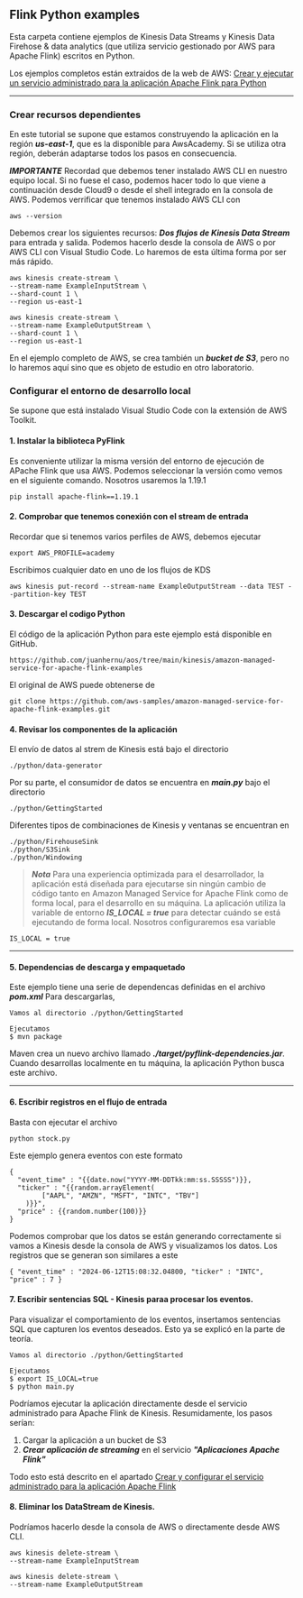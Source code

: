 ## Flink Python examples

Esta carpeta contiene ejemplos de Kinesis Data Streams y Kinesis Data Firehose & data analytics (que utiliza servicio gestionado por AWS para Apache Flink) escritos en Python. 

Los ejemplos completos están extraidos de la web de AWS: 
[Crear y ejecutar un servicio administrado para la aplicación Apache Flink para Python](https://docs.aws.amazon.com/managed-flink/latest/java/gs-python-createapp.html)

---

### Crear recursos dependientes
En este tutorial se supone que estamos construyendo la aplicación en la región ***us-east-1***, que es la disponible para AwsAcademy. Si se utiliza otra región, deberán adaptarse todos los pasos en consecuencia.

***IMPORTANTE***  Recordad que debemos tener instalado AWS CLI en nuestro equipo local. Si no fuese el caso, podemos hacer todo lo que viene a continuación desde Cloud9 o desde el shell integrado en la consola de AWS.
Podemos verrificar que tenemos instalado AWS CLI con
~~~
aws --version
~~~

Debemos crear los siguientes recursos:
___Dos flujos de Kinesis Data Stream___ para entrada y salida. Podemos hacerlo desde la consola de AWS o por AWS CLI con Visual Studio Code. Lo haremos de esta última forma por ser más rápido.

~~~ 
aws kinesis create-stream \
--stream-name ExampleInputStream \
--shard-count 1 \
--region us-east-1
~~~ 

~~~
aws kinesis create-stream \
--stream-name ExampleOutputStream \
--shard-count 1 \
--region us-east-1 
~~~

En el ejemplo completo de AWS, se crea también un ***bucket de S3***, pero no lo haremos aquí sino que es objeto de estudio en otro laboratorio.

### Configurar el entorno de desarrollo local

Se supone que está instalado Visual Studio Code con la extensión de AWS Toolkit.

#### 1. Instalar la biblioteca PyFlink
Es conveniente utilizar la misma versión del entorno de ejecución de APache Flink que usa AWS. Podemos seleccionar la versión como vemos en el siguiente comando. Nosotros usaremos la 1.19.1

~~~~
pip install apache-flink==1.19.1
~~~~

#### 2. Comprobar que tenemos conexión con el stream de entrada

Recordar que si tenemos varios perfiles de AWS, debemos ejecutar
~~~~
export AWS_PROFILE=academy
~~~~

Escribimos cualquier dato en uno de los flujos de KDS
~~~~
aws kinesis put-record --stream-name ExampleOutputStream --data TEST --partition-key TEST
~~~~

#### 3. Descargar el codigo Python

El código de la aplicación Python para este ejemplo está disponible en GitHub. 
~~~~
https://github.com/juanhernu/aos/tree/main/kinesis/amazon-managed-service-for-apache-flink-examples
~~~~

El original de AWS puede obtenerse de
~~~~
git clone https://github.com/aws-samples/amazon-managed-service-for-apache-flink-examples.git
~~~~

#### 4. Revisar los componentes de la aplicación 

El envío de datos al strem de Kinesis está bajo el directorio 
~~~~ 
./python/data-generator
~~~~
Por su parte, el consumidor de datos se encuentra en ***main.py*** bajo el directorio 
~~~~ 
./python/GettingStarted
~~~~
Diferentes tipos de combinaciones de Kinesis y ventanas se encuentran en

~~~~ 
./python/FirehouseSink
./python/S3Sink
./python/Windowing
~~~~

> ***Nota*** 
Para una experiencia optimizada para el desarrollador, la aplicación está diseñada para ejecutarse sin ningún cambio de código tanto en Amazon Managed Service for Apache Flink como de forma local, para el desarrollo en su máquina. La aplicación utiliza la variable de entorno ___IS_LOCAL = true___ para detectar cuándo se está ejecutando de forma local. Nosotros configuraremos esa variable 
~~~~ 
IS_LOCAL = true
~~~~

---

#### 5. Dependencias de descarga y empaquetado
Este ejemplo tiene una serie de dependencas definidas en el archivo ___pom.xml___
Para descargarlas, 

~~~~
Vamos al directorio ./python/GettingStarted

Ejecutamos
$ mvn package
~~~~

Maven crea un nuevo archivo llamado ___./target/pyflink-dependencies.jar___. Cuando desarrollas localmente en tu máquina, la aplicación Python busca este archivo.

---


#### 6. Escribir registros en el flujo de entrada

Basta con ejecutar el archivo 
~~~~
python stock.py
~~~~
Este ejemplo genera eventos con este formato

~~~~
{
  "event_time" : "{{date.now("YYYY-MM-DDTkk:mm:ss.SSSSS")}},
  "ticker" : "{{random.arrayElement(
        ["AAPL", "AMZN", "MSFT", "INTC", "TBV"]
    )}}",
  "price" : {{random.number(100)}}          
} 
~~~~
Podemos comprobar que los datos se están generando correctamente si vamos a Kinesis desde la consola de AWS y visualizamos los datos. Los registros que se generan son similares a este

~~~~
{ "event_time" : "2024-06-12T15:08:32.04800, "ticker" : "INTC", "price" : 7 }
~~~~

#### 7. Escribir sentencias SQL - Kinesis paraa procesar los eventos. 

Para visualizar el comportamiento de los eventos, insertamos sentencias SQL que capturen los eventos deseados. Esto ya se explicó en la parte de teoría.

~~~~
Vamos al directorio ./python/GettingStarted

Ejecutamos
$ export IS_LOCAL=true
$ python main.py
~~~~

Podríamos ejecutar la aplicación directamente desde el servicio administrado para Apache Flink de Kinesis. 
Resumidamente, los pasos serían: 
1. Cargar la aplicación a un bucket de S3
2. ***Crear aplicación de streaming*** en el servicio ___"Aplicaciones Apache Flink"___

Todo esto está descrito en el apartado 
[Crear y configurar el servicio administrado para la aplicación Apache Flink](https://docs.aws.amazon.com/managed-flink/latest/java/gs-python-createapp.html#gs-python-7)

#### 8. Eliminar los DataStream de Kinesis. 

Podríamos hacerlo desde la consola de AWS o directamente desde AWS CLI.
~~~ 
aws kinesis delete-stream \
--stream-name ExampleInputStream 
~~~ 

~~~
aws kinesis delete-stream \
--stream-name ExampleOutputStream 
~~~